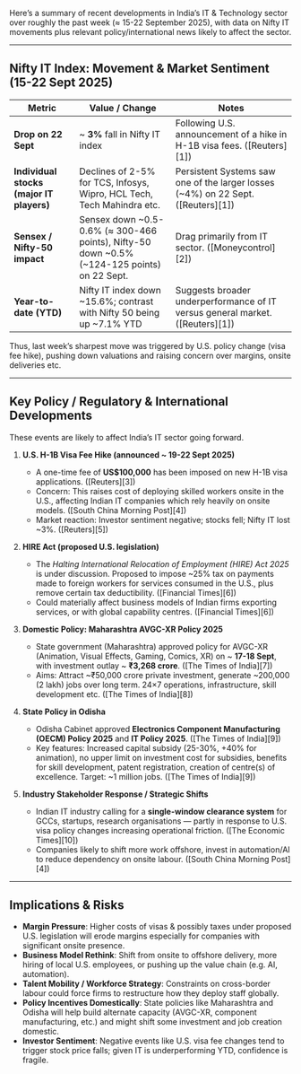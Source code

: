 Here’s a summary of recent developments in India’s IT & Technology sector over roughly the past week (≈ 15-22 September 2025), with data on Nifty IT movements plus relevant policy/international news likely to affect the sector.

---

## Nifty IT Index: Movement & Market Sentiment (15-22 Sept 2025)

| Metric                                   | Value / Change                                                                                 | Notes                                                                             |
| ---------------------------------------- | ---------------------------------------------------------------------------------------------- | --------------------------------------------------------------------------------- |
| **Drop on 22 Sept**                      | \~ **3%** fall in Nifty IT index                                                               | Following U.S. announcement of a hike in H-1B visa fees. ([Reuters][1])           |
| **Individual stocks (major IT players)** | Declines of 2-5% for TCS, Infosys, Wipro, HCL Tech, Tech Mahindra etc.                         | Persistent Systems saw one of the larger losses (\~4%) on 22 Sept. ([Reuters][1]) |
| **Sensex / Nifty-50 impact**             | Sensex down \~0.5-0.6% (≈ 300-466 points), Nifty-50 down \~0.5% (\~124-125 points) on 22 Sept. | Drag primarily from IT sector. ([Moneycontrol][2])                                |
| **Year-to-date (YTD)**                   | Nifty IT index down \~15.6%; contrast with Nifty 50 being up \~7.1% YTD                        | Suggests broader underperformance of IT versus general market. ([Reuters][1])     |

Thus, last week’s sharpest move was triggered by U.S. policy change (visa fee hike), pushing down valuations and raising concern over margins, onsite deliveries etc.

---

## Key Policy / Regulatory & International Developments

These events are likely to affect India’s IT sector going forward.

1. **U.S. H-1B Visa Fee Hike (announced \~ 19-22 Sept 2025)**

   * A one-time fee of **US\$100,000** has been imposed on new H-1B visa applications. ([Reuters][3])
   * Concern: This raises cost of deploying skilled workers onsite in the U.S., affecting Indian IT companies which rely heavily on onsite models. ([South China Morning Post][4])
   * Market reaction: Investor sentiment negative; stocks fell; Nifty IT lost \~3%. ([Reuters][5])

2. **HIRE Act (proposed U.S. legislation)**

   * The *Halting International Relocation of Employment (HIRE) Act 2025* is under discussion. Proposed to impose \~25% tax on payments made to foreign workers for services consumed in the U.S., plus remove certain tax deductibility. ([Financial Times][6])
   * Could materially affect business models of Indian firms exporting services, or with global capability centres. ([Financial Times][6])

3. **Domestic Policy: Maharashtra AVGC-XR Policy 2025**

   * State government (Maharashtra) approved policy for AVGC-XR (Animation, Visual Effects, Gaming, Comics, XR) on \~ **17-18 Sept**, with investment outlay \~ **₹3,268 crore**. ([The Times of India][7])
   * Aims: Attract \~₹50,000 crore private investment, generate \~200,000 (2 lakh) jobs over long term. 24×7 operations, infrastructure, skill development etc. ([The Times of India][8])

4. **State Policy in Odisha**

   * Odisha Cabinet approved **Electronics Component Manufacturing (OECM) Policy 2025** and **IT Policy 2025**. ([The Times of India][9])
   * Key features: Increased capital subsidy (25-30%, +40% for animation), no upper limit on investment cost for subsidies, benefits for skill development, patent registration, creation of centre(s) of excellence. Target: \~1 million jobs. ([The Times of India][9])

5. **Industry Stakeholder Response / Strategic Shifts**

   * Indian IT industry calling for a **single-window clearance system** for GCCs, startups, research organisations — partly in response to U.S. visa policy changes increasing operational friction. ([The Economic Times][10])
   * Companies likely to shift more work offshore, invest in automation/AI to reduce dependency on onsite labour. ([South China Morning Post][4])

---

## Implications & Risks

* **Margin Pressure**: Higher costs of visas & possibly taxes under proposed U.S. legislation will erode margins especially for companies with significant onsite presence.
* **Business Model Rethink**: Shift from onsite to offshore delivery, more hiring of local U.S. employees, or pushing up the value chain (e.g. AI, automation).
* **Talent Mobility / Workforce Strategy**: Constraints on cross-border labour could force firms to restructure how they deploy staff globally.
* **Policy Incentives Domestically**: State policies like Maharashtra and Odisha will help build alternate capacity (AVGC-XR, component manufacturing, etc.) and might shift some investment and job creation domestic.
* **Investor Sentiment**: Negative events like U.S. visa fee changes tend to trigger stock price falls; given IT is underperforming YTD, confidence is fragile.

